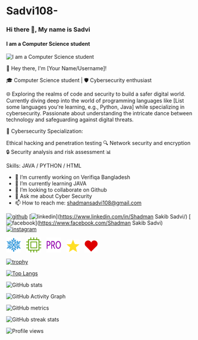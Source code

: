 # Sadvi108-
### Hi there 👋, My name is Sadvi
#### I am a Computer Science student
![I am a Computer Science student](https://media.licdn.com/dms/image/D4D16AQFjozkSsb1e_A/profile-displaybackgroundimage-shrink_350_1400/0/1691508861347?e=1697068800&v=beta&t=JXiFZRIvEMT37KUsX_j0ITqIMrlAHgAb1RE04Z8R7BM)

👋 Hey there, I'm [Your Name/Username]!

🎓 Computer Science student | 🛡️ Cybersecurity enthusiast

🌐 Exploring the realms of code and security to build a safer digital world. Currently diving deep into the world of programming languages like [List some languages you're learning, e.g., Python, Java] while specializing in cybersecurity. Passionate about understanding the intricate dance between technology and safeguarding against digital threats.

🔐 Cybersecurity Specialization:

Ethical hacking and penetration testing 🔍
Network security and encryption 🔒
Security analysis and risk assessment 📊

Skills: JAVA / PYTHON / HTML

- 🔭 I’m currently working on Verifiqa Bangladesh 
- 🌱 I’m currently learning JAVA 
- 👯 I’m looking to collaborate on Github 
- 💬 Ask me about Cyber Security 
- 📫 How to reach me: shadmansadvi108@gmail.com 


[<img src='https://cdn.jsdelivr.net/npm/simple-icons@3.0.1/icons/github.svg' alt='github' height='40'>](https://github.com/Sadvi108)  [<img src='https://cdn.jsdelivr.net/npm/simple-icons@3.0.1/icons/linkedin.svg' alt='linkedin' height='40'>](https://www.linkedin.com/in/Shadman Sakib Sadvi/)  [<img src='https://cdn.jsdelivr.net/npm/simple-icons@3.0.1/icons/facebook.svg' alt='facebook' height='40'>](https://www.facebook.com/Shadman Sakib Sadvi)  [<img src='https://cdn.jsdelivr.net/npm/simple-icons@3.0.1/icons/instagram.svg' alt='instagram' height='40'>](https://www.instagram.com/_sadvi_/)  

<a href='https://archiveprogram.github.com/'><img src='https://raw.githubusercontent.com/acervenky/animated-github-badges/master/assets/acbadge.gif' width='40' height='40'></a> <a href='https://docs.github.com/en/developers'><img src='https://raw.githubusercontent.com/acervenky/animated-github-badges/master/assets/devbadge.gif' width='40' height='40'></a> <a href='https://github.com/pricing'><img src='https://raw.githubusercontent.com/acervenky/animated-github-badges/master/assets/pro.gif' width='40' height='40'></a> <a href='https://stars.github.com/'><img src='https://raw.githubusercontent.com/acervenky/animated-github-badges/master/assets/starbadge.gif' width='35' height='35'></a> <a href='https://docs.github.com/en/github/supporting-the-open-source-community-with-github-sponsors'><img src='https://raw.githubusercontent.com/acervenky/animated-github-badges/master/assets/sponsorbadge.gif' width='35' height='35'></a> 

[![trophy](https://github-profile-trophy.vercel.app/?username=Sadvi108)](https://github.com/ryo-ma/github-profile-trophy)

[![Top Langs](https://github-readme-stats.vercel.app/api/top-langs/?username=Sadvi108)](https://github.com/anuraghazra/github-readme-stats)

![GitHub stats](https://github-readme-stats.vercel.app/api?username=Sadvi108&show_icons=true)  

![GitHub Activity Graph](https://activity-graph.herokuapp.com/graph?username=Sadvi108)  

![GitHub metrics](https://metrics.lecoq.io/Sadvi108)  

![GitHub streak stats](https://streak-stats.demolab.com/?user=Sadvi108)  

![Profile views](https://gpvc.arturio.dev/Sadvi108)  
